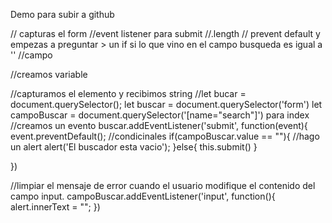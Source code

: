 Demo para subir a github


// capturas el form
//event listener para submit //.length
// prevent default y empezas a preguntar > un if si lo que vino en el campo busqueda es igual a ''
//campo 

//creamos variable

//capturamos el elemento y recibimos string
//let bucar = document.querySelector();
let buscar = document.querySelector('form')
let campoBuscar = document.querySelector('[name="search"]')
para index
//creamos un evento
buscar.addEventListener('submit', function(event){
    event.preventDefault();
    //condicinales
    if(campoBuscar.value == ""){
        //hago un alert
        alert('El buscador esta vacio');
    }else{
        this.submit()
    }
    
})

//limpiar el mensaje de error cuando el usuario modifique el contenido del campo input. 
campoBuscar.addEventListener('input', function(){
    alert.innerText = "";
})